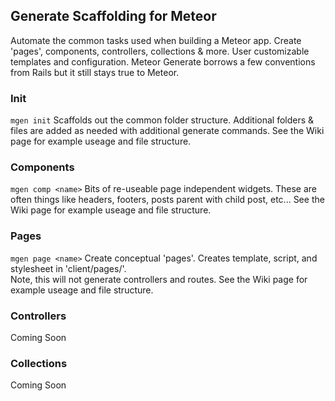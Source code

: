 ## Generate Scaffolding for Meteor

Automate the common tasks used when building a Meteor app. Create 'pages', components,  controllers, collections & more.
User customizable templates and configuration. Meteor Generate borrows a few conventions from Rails but it still stays true to Meteor.

### Init 
`mgen init` Scaffolds out the common folder structure. Additional folders & files are added as needed with additional 
generate commands. See the Wiki page for example useage and file structure.


### Components
`mgen comp <name>` Bits of re-useable page independent widgets. These are often things like headers, footers, posts
parent with child post, etc... See the Wiki page for example useage and file structure.


### Pages
`mgen page <name>` Create conceptual 'pages'. Creates template, script, and stylesheet in 'client/pages/'.  
Note, this will not generate controllers and routes. See the Wiki page for example useage and file structure.

### Controllers
Coming Soon

### Collections
Coming Soon
